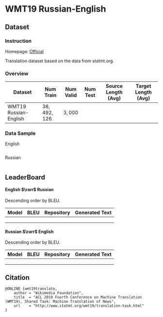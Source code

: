# WMT19 Russian-English

## Dataset

### Instruction

Homepage: [Official](http://www.statmt.org/wmt19/translation-task.html)

Translation dataset based on the data from statmt.org.

### Overview

| Dataset               | Num Train    | Num Valid | Num Test | Source Length (Avg) | Target Length (Avg) |
| --------------------- | ------------ | --------- | -------- | ------------------- | ------------------- |
| WMT19 Russian-English | $38,492,126$ | $3,000$   |          |                     |                     |

### Data Sample

English

```

```

Russian

```

```

## LeaderBoard

#### English $\rarr$ Russian

Descending order by BLEU.

| Model | BLEU | Repository | Generated Text |
| ----- | ---- | ---------- | -------------- |
|       |      |            |                |
|       |      |            |                |
|       |      |            |                |

#### Russian $\rarr$ English

Descending order by BLEU.

| Model | BLEU | Repository | Generated Text |
| ----- | ---- | ---------- | -------------- |
|       |      |            |                |
|       |      |            |                |
|       |      |            |                |

## Citation

```
@ONLINE {wmt19translate,
    author = "Wikimedia Foundation",
    title  = "ACL 2019 Fourth Conference on Machine Translation (WMT19), Shared Task: Machine Translation of News",
    url    = "http://www.statmt.org/wmt19/translation-task.html"
}
```

